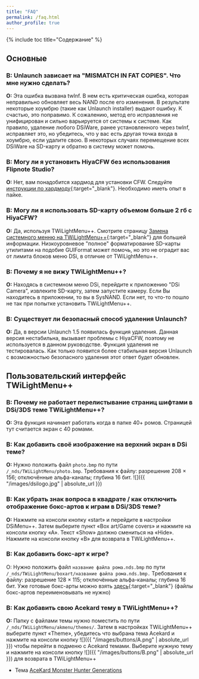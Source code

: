 ```yaml
---
title: "FAQ"
permalink: /faq.html
author_profile: true
---
```


{% include toc title="Содержание" %}

## Основные

### **В: Unlaunch зависает на "MISMATCH IN FAT COPIES". Что мне нужно сделать?**

**О:** Эта ошибка вызвана twlnf. В нем есть критическая ошибка, которая неправильно обновляет весь NAND после его изменения. В результате некоторые хоумбрю (такие как Unlaunch installer) выдают ошибку. К счастью, это поправимо. К сожалению, метод его исправления не унифицирован и сильно варьируется от системы к системе. Как правило, удаление любого DSiWare, ранее установленного через twlnf, исправляет это, но убедитесь, что у вас есть другая точка входа в хоумбрю, если удалите свою. В некоторых случаях перемещение всех DSiWare на SD-карту и обратно в систему может помочь.
 
 
 
### **В: Могу ли я установить HiyaCFW без использования Flipnote Studio?**

**O:** Нет, вам понадобится хардмод для установки CFW. Следуйте [инструкции по хардмоду](https://gbatemp.net/threads/dsi-downgrading-the-complete-guide.393682/){:target="_blank"}. Необходимо иметь опыт в пайке.



### **В: Могу ли я использовать SD-карту объемом больше 2 гб c HiyaCFW?**

**O:** Да, используя TWiLightMenu++. Смотрите страницу [Замена системного менню на TWiLightMenu++](replacing-system-menu){:target="_blank"} для большей информации. Низкоуровневое "полное" форматирование SD-карты утилитами на подобие GUIFormat может помочь, но это не оградит вас от лимита блоков меню DSi, в отличие от TWiLightMenu++.



### **B: Почему я не вижу TWiLightMenu++?**

**O:** Находясь в системном меню DSi, перейдите к приложению "DSi Camera", извлеките SD-карту, затем запустите камеру. Если Вы находитесь в приложении, то вы в SysNAND. Если нет, то что-то пошло не так при попытке установить TWiLightMenu++.



### **В: Существует ли безопасный способ удаления Unlaunch?**

**O:** Да, в версии Unlaunch 1.5 появилась функция удаления. Данная версия нестабильна, вызывает проблемы с HiyaCFW, поэтому не используется в данном руководстве. Функция удаления не тестировалась. Как только появится более стабильная версия Unlaunch с возможностью безопасного удаления этот ответ будет обновлен.



## Пользовательский интерфейс TWiLightMenu++

### **В: Почему не работает перелистывание страниц шифтами в DSi/3DS теме TWiLightMenu++?**

**О:** Эта функция начинает работать когда в папке 40+ ромов. Страницей тут считается экран с 40 ромами.


### **В: Как добавить своё изображение на верхний экран в DSi теме?**

**О:** Нужно положить файл `photo.bmp` по пути `/_nds/TWiLightMenu/photo.bmp`. Требования к файлу: разрешение 208 × 156; отключённые альфа-каналы; глубина 16 бит.
![]({{ "/images/dsilogo.jpg" | absolute_url }})


### **В: Как убрать знак вопроса в квадрате / как отключить отображение бокс-артов к играм в DSi/3DS теме?**

**О:** Нажмите на консоли кнопку «start» и перейдите в настройки DSiMenu++. Затем выберите пункт «Box art/Game covers» и нажмите на консоли кнопку «А». Текст «Show» должно смениться на «Hide». Нажмите на консоли кнопку «В» для возврата в TWiLightMenu++.


### **В: Как добавить бокс-арт к игре?**

О: Нужно положить файл `название файла рома.nds.bmp` по пути `/_nds/TWiLightMenu/boxart/название файла рома.nds.bmp.` Требования к файлу: разрешение 128 × 115; отключённые альфа-каналы; глубина 16 бит. Уже готовые бокс-арты можно взять [здесь](http://www.mediafire.com/file/3tsx99ylqi2840m/Dsimenu%2B%2B+ROM+Covers.rar){:target="_blank"} (файлы бокс-артов переименовывать не нужно)


### **В: Как добавить свою Acekard тему в TWiLightMenu++?**

**О:** Папку с файлами темы нужно поместить по пути `/_nds/TWiLightMenu/akmenu/themes/`. Затем в настройках TWiLightMenu++ выберите пункт «Theme», убедитесь что выбрана тема Acekard и нажмите на консоли кнопку ![]({{ "/images/buttons/A.png" | absolute_url }}) чтобы перейти в подменю с Acekard темами. Выберите нужную тему и нажмите на консоли кнопку ![]({{ "/images/buttons/B.png" | absolute_url }}) для возврата в TWiLightMenu++

- Тема [AceKard Monster Hunter Generations](files/MHGen_acekard_skin.zip)

